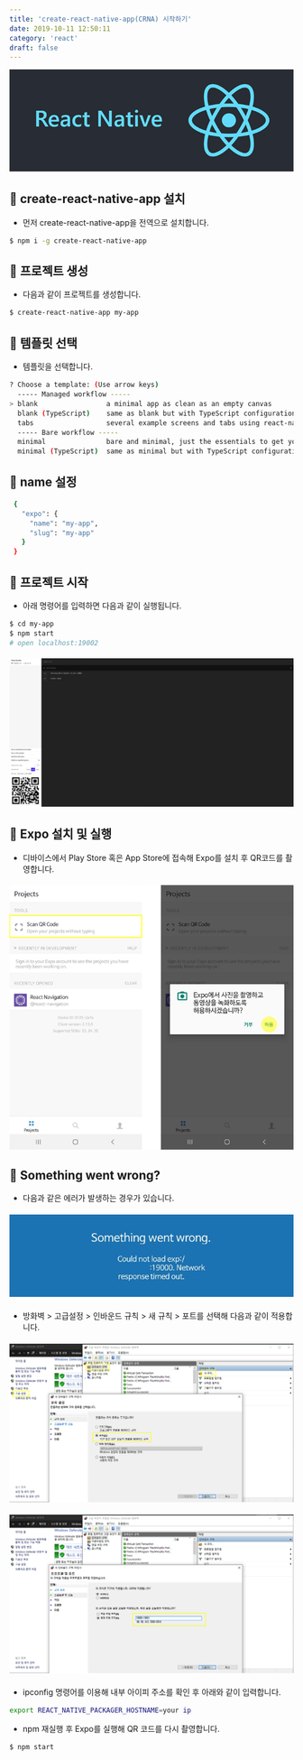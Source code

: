 ```yaml
---
title: 'create-react-native-app(CRNA) 시작하기'
date: 2019-10-11 12:50:11
category: 'react'
draft: false
---
```


![](./images/react-native.png)

####

## 📁 create-react-native-app 설치

-   먼저 create-react-native-app을 전역으로 설치합니다.

```bash
$ npm i -g create-react-native-app
```

## 📁 프로젝트 생성

-   다음과 같이 프로젝트를 생성합니다.

```bash
$ create-react-native-app my-app
```

## 📁 템플릿 선택

-   템플릿을 선택합니다.

```bash
? Choose a template: (Use arrow keys)
  ----- Managed workflow -----
> blank                 a minimal app as clean as an empty canvas
  blank (TypeScript)    same as blank but with TypeScript configuration
  tabs                  several example screens and tabs using react-navigation
  ----- Bare workflow -----
  minimal               bare and minimal, just the essentials to get you started
  minimal (TypeScript)  same as minimal but with TypeScript configuration
```

## 📁 name 설정

```bash
 {
   "expo": {
     "name": "my-app",
     "slug": "my-app"
   }
 }
```

## 🏃 프로젝트 시작

-   아래 명령어를 입력하면 다음과 같이 실행됩니다.

```bash
$ cd my-app
$ npm start
# open localhost:19002
```

####

![](./images/metro-bundler.png)

####

## 💎 Expo 설치 및 실행

-   디바이스에서 Play Store 혹은 App Store에 접속해 Expo를 설치 후 QR코드를 촬영합니다.

####

![](./images/expo.png)

####

## 🤔 Something went wrong?

-   다음과 같은 에러가 발생하는 경우가 있습니다.

####

![](./images/expo-error.png)

####

-   방화벽 > 고급설정 > 인바운드 규칙 > 새 규칙 > 포트를 선택해 다음과 같이 적용합니다.

####

![](./images/firewall-1.png)

####

![](./images/firewall-2.png)

####

-   ipconfig 명령어를 이용해 내부 아이피 주소를 확인 후 아래와 같이 입력합니다.

```bash
export REACT_NATIVE_PACKAGER_HOSTNAME=your ip
```

-   npm 재실행 후 Expo를 실행해 QR 코드를 다시 촬영합니다.

```bash
$ npm start
```
